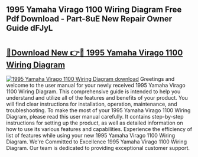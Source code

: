 ## 1995 Yamaha Virago 1100 Wiring Diagram Free Pdf Download - Part-8uE New Repair Owner Guide dFJyL

# <h2><a href="http://dfiso01.blite.top/?on=1995+Yamaha+Virago+1100+Wiring+Diagram">🔗Download New 👉🔴 1995 Yamaha Virago 1100 Wiring Diagram</a></h2>

[![1995 Yamaha Virago 1100 Wiring Diagram download](https://i.imgur.com/lujVjoI.png)](http://dfiso01.blite.top/?on=1995+Yamaha+Virago+1100+Wiring+Diagram)
Greetings and welcome to the user manual for your newly received 1995 Yamaha Virago 1100 Wiring Diagram. This comprehensive guide is intended to help you understand and utilize all of the features and benefits of your product. You will find clear instructions for installation, operation, maintenance, and troubleshooting. To make the most of your 1995 Yamaha Virago 1100 Wiring Diagram, please read this user manual carefully. It contains step-by-step instructions for setting up the product, as well as detailed information on how to use its various features and capabilities. Experience the efficiency of list of features while using your new 1995 Yamaha Virago 1100 Wiring Diagram. We're Committed to Excellence 1995 Yamaha Virago 1100 Wiring Diagram. Our team is dedicated to providing exceptional customer support.
